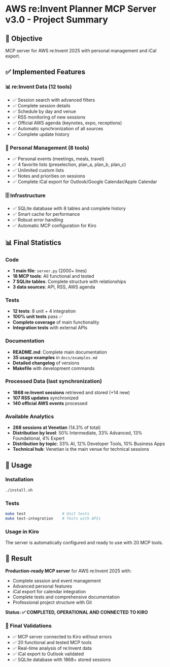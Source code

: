 # AWS re:Invent Planner MCP Server v3.0 - Project Summary

## 🎯 Objective
MCP server for AWS re:Invent 2025 with personal management and iCal export.

## ✅ Implemented Features

### 📊 re:Invent Data (12 tools)
- ✅ Session search with advanced filters
- ✅ Complete session details
- ✅ Schedule by day and venue
- ✅ RSS monitoring of new sessions
- ✅ Official AWS agenda (keynotes, expo, receptions)
- ✅ Automatic synchronization of all sources
- ✅ Complete update history

### 👤 Personal Management (8 tools)
- ✅ Personal events (meetings, meals, travel)
- ✅ 4 favorite lists (preselection, plan_a, plan_b, plan_c)
- ✅ Unlimited custom lists
- ✅ Notes and priorities on sessions
- ✅ Complete iCal export for Outlook/Google Calendar/Apple Calendar

### 🗄️ Infrastructure
- ✅ SQLite database with 8 tables and complete history
- ✅ Smart cache for performance
- ✅ Robust error handling
- ✅ Automatic MCP configuration for Kiro

## 📊 Final Statistics

### Code
- **1 main file**: `server.py` (2000+ lines)
- **18 MCP tools**: All functional and tested
- **7 SQLite tables**: Complete structure with relationships
- **3 data sources**: API, RSS, AWS agenda

### Tests
- **12 tests**: 8 unit + 4 integration
- **100% unit tests** pass ✅
- **Complete coverage** of main functionality
- **Integration tests** with external APIs

### Documentation
- **README.md**: Complete main documentation
- **35 usage examples** in `docs/examples.md`
- **Detailed changelog** of versions
- **Makefile** with development commands

### Processed Data (last synchronization)
- **1868 re:Invent sessions** retrieved and stored (+14 new)
- **107 RSS updates** synchronized
- **140 official AWS events** processed

### Available Analytics
- **268 sessions at Venetian** (14.3% of total)
- **Distribution by level**: 50% Intermediate, 33% Advanced, 13% Foundational, 4% Expert
- **Distribution by topic**: 33% AI, 12% Developer Tools, 10% Business Apps
- **Technical hub**: Venetian is the main venue for technical sessions

## 🚀 Usage

### Installation
```bash
./install.sh
```

### Tests
```bash
make test                # Unit tests
make test-integration    # Tests with APIs
```

### Usage in Kiro
The server is automatically configured and ready to use with 20 MCP tools.

## 🎉 Result

**Production-ready MCP server** for AWS re:Invent 2025 with:
- Complete session and event management
- Advanced personal features
- iCal export for calendar integration
- Complete tests and comprehensive documentation
- Professional project structure with Git

**Status: ✅ COMPLETED, OPERATIONAL AND CONNECTED TO KIRO**

### 🎯 Final Validations
- ✅ MCP server connected to Kiro without errors
- ✅ 20 functional and tested MCP tools
- ✅ Real-time analysis of re:Invent data
- ✅ iCal export to Outlook validated
- ✅ SQLite database with 1868+ stored sessions
